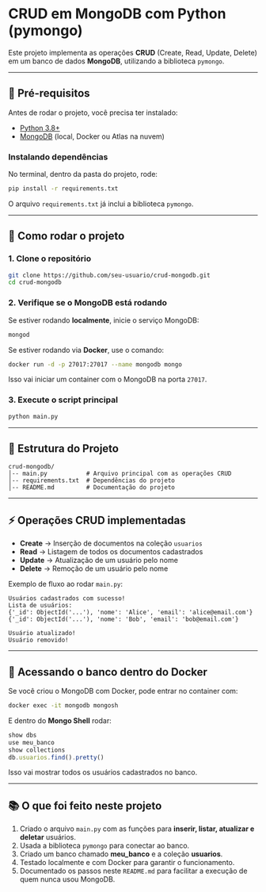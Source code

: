 # CRUD em MongoDB com Python (pymongo)

Este projeto implementa as operações **CRUD** (Create, Read, Update, Delete) em um banco de dados **MongoDB**, utilizando a biblioteca `pymongo`.

---

## 📌 Pré-requisitos

Antes de rodar o projeto, você precisa ter instalado:

- [Python 3.8+](https://www.python.org/downloads/)
- [MongoDB](https://www.mongodb.com/try/download/community) (local, Docker ou Atlas na nuvem)

### Instalando dependências

No terminal, dentro da pasta do projeto, rode:
```bash
pip install -r requirements.txt
```

O arquivo `requirements.txt` já inclui a biblioteca `pymongo`.

---

## 🚀 Como rodar o projeto

### 1. Clone o repositório
```bash
git clone https://github.com/seu-usuario/crud-mongodb.git
cd crud-mongodb
```

### 2. Verifique se o MongoDB está rodando
Se estiver rodando **localmente**, inicie o serviço MongoDB:
```bash
mongod
```

Se estiver rodando via **Docker**, use o comando:
```bash
docker run -d -p 27017:27017 --name mongodb mongo
```

Isso vai iniciar um container com o MongoDB na porta `27017`.

### 3. Execute o script principal
```bash
python main.py
```

---

## 📝 Estrutura do Projeto

```
crud-mongodb/
│-- main.py           # Arquivo principal com as operações CRUD
│-- requirements.txt  # Dependências do projeto
│-- README.md         # Documentação do projeto
```

---

## ⚡ Operações CRUD implementadas

- **Create** → Inserção de documentos na coleção `usuarios`
- **Read** → Listagem de todos os documentos cadastrados
- **Update** → Atualização de um usuário pelo nome
- **Delete** → Remoção de um usuário pelo nome

Exemplo de fluxo ao rodar `main.py`:

```
Usuários cadastrados com sucesso!
Lista de usuários:
{'_id': ObjectId('...'), 'nome': 'Alice', 'email': 'alice@email.com'}
{'_id': ObjectId('...'), 'nome': 'Bob', 'email': 'bob@email.com'}

Usuário atualizado!
Usuário removido!
```

---

## 🐳 Acessando o banco dentro do Docker

Se você criou o MongoDB com Docker, pode entrar no container com:
```bash
docker exec -it mongodb mongosh
```

E dentro do **Mongo Shell** rodar:
```js
show dbs
use meu_banco
show collections
db.usuarios.find().pretty()
```

Isso vai mostrar todos os usuários cadastrados no banco.

---

## 📚 O que foi feito neste projeto

1. Criado o arquivo `main.py` com as funções para **inserir, listar, atualizar e deletar** usuários.
2. Usada a biblioteca `pymongo` para conectar ao banco.
3. Criado um banco chamado **meu_banco** e a coleção **usuarios**.
4. Testado localmente e com Docker para garantir o funcionamento.
5. Documentado os passos neste `README.md` para facilitar a execução de quem nunca usou MongoDB.


